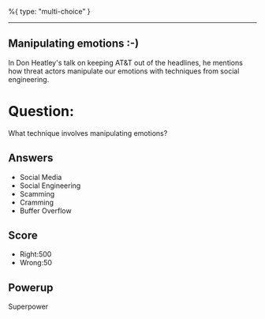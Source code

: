 %{
 type: "multi-choice"
}

---
## Manipulating emotions :-)

In Don Heatley's talk on keeping AT&T out of the headlines,
he mentions how threat actors manipulate our emotions
with techniques from social engineering.

# Question:
What technique involves manipulating emotions?

## Answers
- Social Media
- Social Engineering
- Scamming
- Cramming
- Buffer Overflow

## Score
- Right:500
- Wrong:50

## Powerup
Superpower
